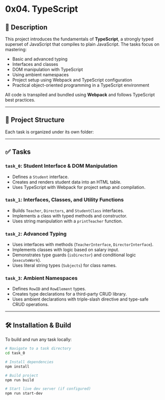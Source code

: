# 0x04. TypeScript

## 📌 Description

This project introduces the fundamentals of **TypeScript**, a strongly typed superset of JavaScript that compiles to plain JavaScript. The tasks focus on mastering:

- Basic and advanced typing
- Interfaces and classes
- DOM manipulation with TypeScript
- Using ambient namespaces
- Project setup using Webpack and TypeScript configuration
- Practical object-oriented programming in a TypeScript environment

All code is transpiled and bundled using **Webpack** and follows TypeScript best practices.

---

## 📂 Project Structure

Each task is organized under its own folder:


---

## ✅ Tasks

### `task_0`: Student Interface & DOM Manipulation
- Defines a `Student` interface.
- Creates and renders student data into an HTML table.
- Uses TypeScript with Webpack for project setup and compilation.

### `task_1`: Interfaces, Classes, and Utility Functions
- Builds `Teacher`, `Directors`, and `StudentClass` interfaces.
- Implements a class with typed methods and constructor.
- Uses string manipulation with a `printTeacher` function.

### `task_2`: Advanced Typing
- Uses interfaces with methods (`TeacherInterface`, `DirectorInterface`).
- Implements classes with logic based on salary input.
- Demonstrates type guards (`isDirector`) and conditional logic (`executeWork`).
- Uses literal string types (`Subjects`) for class names.

### `task_3`: Ambient Namespaces
- Defines `RowID` and `RowElement` types.
- Creates type declarations for a third-party CRUD library.
- Uses ambient declarations with triple-slash directive and type-safe CRUD operations.

---

## 🛠 Installation & Build

To build and run any task locally:

```bash
# Navigate to a task directory
cd task_0

# Install dependencies
npm install

# Build project
npm run build

# Start live dev server (if configured)
npm run start-dev
